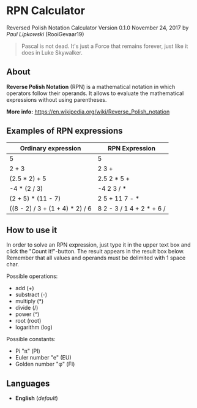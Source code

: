 # RPN Calculator
Reversed Polish Notation Calculator
Version 0.1.0
November 24, 2017
by *Paul Lipkowski* (RooiGevaar19)

> Pascal is not dead. It's just a Force that remains forever, just like it does in Luke Skywalker. 

## About
**Reverse Polish Notation** (RPN) is a mathematical notation in which operators follow their operands. It allows to evaluate the mathematical expressions without using parentheses.

**More info:** https://en.wikipedia.org/wiki/Reverse_Polish_notation

## Examples of RPN expressions

Ordinary expression | RPN Expression
------------------- | --------------
5 | 5
2 + 3 | 2 3 +
(2.5 * 2) + 5 | 2.5 2 * 5 +
-4 * (2 / 3) | -4 2 3 / *
(2 + 5) * (11 - 7) | 2 5 + 11 7 - *
((8 - 2) / 3 + (1 + 4) * 2) / 6 | 8 2 - 3 / 1 4 + 2 * + 6 /

## How to use it
In order to solve an RPN expression, just type it in the upper text box and click the "Count it!"-button. The result appears in the result box below. Remember that all values and operands must be delimited with 1 space char.

Possible operations:
- add (+)
- substract (-)
- multiply (*)
- divide (/)
- power (^)
- root (root)
- logarithm (log)

Possible constants:
- Pi "π" (PI)
- Euler number "e" (EU)
- Golden number "φ" (FI)

## Languages
- **English** (*default*)

